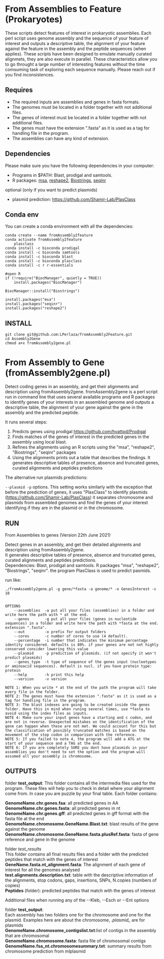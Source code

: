 # From Assemblies to Feature (Prokaryotes)

These scripts detect features of interest in prokaryotic assemblies. Each perl script uses genome assembly and the sequence of your feature of interest and outputs a descriptive table, the alignment of your feature against the feature in the assembly and the peptide sequences (when applies). These scripts have been designed to emulate manually curated alignmets, they are also execute in parallel. These characteristics allow you to go throught a large number of interesting features without the time comsuming task of exploring each sequence manually. Please reach out if you find inconsistences.

## Requires
 
- The required inputs are assemblies and genes in fasta formats. 
- The genomes must be located in a folder together with not additional files.  
- The genes of interest must be located in a folder together with not additional files. 
- The genes must have the extension ".fasta" as it is used as a tag for handling file in the program.  
- The assemblies can have any kind of extension.  

## Dependencies 
Please make sure you have the following dependencies in your computer:											

- Programs in $PATH: Blast, prodigal and samtools. 
- R packages: [msa](https://bioconductor.org/packages/release/bioc/html/msa.html), [reshape2](https://cran.r-project.org/web/packages/reshape2/index.html), [Biostrings](https://bioconductor.org/packages/release/bioc/html/Biostrings.html), [seqinr](https://cran.r-project.org/web/packages/seqinr/index.html)

optional (only if you want to predict plasmids)

- plasmid prediction: https://github.com/Shamir-Lab/PlasClass
 
## Conda env

You can create a conda environment with all the dependencies:

```
conda create --name fromAssembly2feature
conda activate fromAssembly2feature
    plasclass
conda install -c bioconda prodigal
conda install -c bioconda samtools
conda install -c bioconda blast
conda install -c bioconda plasclass
conda install -c r r-essentials

#open R
if (!require("BiocManager", quietly = TRUE))
    install.packages("BiocManager")

BiocManager::install("Biostrings")

install.packages("msa")
install.packages("seqinr")
install.packages("reshape2")

```

## INSTALL 
```
git clone git@github.com:LPerlaza/fromAssembly2Feature.git
cd Assembly2Gene
chmod a+x fromAssembly2gene.pl
```	 		

# From Assembly to Gene (fromAssembly2gene.pl)
Detect coding genes in an assembly, and get their alignments and description using fromAssembly2gene. fromAssembly2gene is a perl script run in command line that uses several available programs and R packages to identify genes of your interests in an assembled genome and outputs a descriptive table, the alignment of your gene against the gene in the assembly and the predicted peptide.


It runs several steps:

1. Predicts genes using prodigal https://github.com/hyattpd/Prodigal
2. Finds matches of the genes of interest in the predicted genes in the assembly using local blast.
3. Refines the alignments using an R scripts using the "msa", "reshape2", "Biostrings", "seqinr" packages
4. Using the alignments prints out a table that describes the findings. It generates descriptive tables of presence, absence and truncated genes, curated alignments and peptides predictions

The alternative run plasmids predictions:

```--plasmid -p``` options. This setting works similarly with the exception that before the prediction of genes, it uses "PlasClass" to identify plasmids (https://github.com/Shamir-Lab/PlasClass)
it separates chromosome and plasmids from assembled genomes and find the genes of your interest identifying if they are in the plasmid or in the chromosome.	


## RUN
																						
 From Assemblies to genes (Version  22th June 2021)																																															
 																																	
Detect genes in an assembly, and get their detailed alignments and description using fromAssembly2gene. 		
It generates descriptive tables of presence, absence and truncated  genes, curated alignments and peptides predictions.													
Dependencies: Blast, prodigal and samtools. R packages "msa", "reshape2", "Biostrings", "seqinr".
the program PlasClass is used to predict pasmids.
																																	
run like: 
```
./fromAssembly2gene.pl -g gene/*fasta -a genome/* -o GenesInterest -c 10 												


OPTIONS
	--assemblies  -a put all your files (assemblies) in a folder and write here the path with * at the end.							
	--genes 	  -g put all your files (genes in nucleotide sequences) in a folder and write here the path with *fasta at the end. extension ".fasta".	
	--out 		  -o prefix for output folders																						
	--cores		  -c number of cores to use (4 default).
	--percentage  -i number that indicates the minimum percentage identity considered. defaults is 80%. if your genes are not not highly conserved consider lowering this value
	--plasmid	  -p prediction of plasmids. (if not specify it won't predict plasmids)
	--genes_type  -t type of sequence of the genes input (nucleotypes or aminoacid sequences). default is nucl. if you have protein type: protein 
    --help        -h print this help
    --version     -v version

NOTE 1: When you write * at the end of the path the program will take every file in the folder. 
NOTE 2: The genes must have the extension ".fasta" as it is used as a tag for handling file in the program. 
NOTE 3: The blast indexes are going to be created inside the genes folder. Have this in mind when runing several times, use *fasta to avoid using the index files as inputs.	
NOTE 4: Make sure your input genes have a starting and c codon, and are not in reverse. Unexpected mistakes on the identification of the gene can happen when these are not met. We could account for this but the classification of possibly truncated matches is based on the movement of the stop codon in comparison with the reference.
NOTE 5: If you failed to note 4, the program will add a ATG at the start of your sequence and a TAG at the end.
NOTE 6: If you are completely SURE you dont have plasmids in your assemblies you don't need to set the option and the program will assumed all your assembly is chromosome. 	

```

## OUTPUTS

folder **test_output**:
	This folder contains all the intermedia files used for the program. These files will help you to check in detail where your alignment come from. In case you are puzzle by your final table. Each folder contains:

  **GenomeName.chr.genes.faa**: all predicted genes in AA  
  **GenomeName.chr.genes.fasta**: all predicted genes in nt  
  **GenomeName.chr.genes.gff**: all predicted genes in gff format with the fasta file at the end  
  **GenomeName.chromosome.GeneName.Blast.txt**: blast results of the gene against the genome  
  **GenomeName.chromosome.GeneName.fasta.plusRef.fasta**: fasta of gene reference and gene in the genome  

folder *test_results*  
	This folder contains all final results files and a folder with the predicted peptides that match with the genes of interest  
  **GeneName.fasta.nt_alignment.fasta**: The alignment of each gene of interest for all the genomes analysed  
  **test.alignments.description.txt**: table with the descriptive information of the alignments, stop codons, gaps, insertions, SNPs, N.copies (numbers of copies)  
  **Peptides** (folder): predicted peptides that match with the genes of interest  

Additional files when running any of the --Kleb, --Esch or --Ent options

folder **test_output**:  
	Each assembly has two folders one for the chromosome and one for the plasmid. Examples here are about the chromosome, *.plasmid_* are for plasmids   
   **GenomeName.chromosome_contigslist.txt**:list of contigs in the assembly that are chromosomal  
   **GenomeName.chromosome.fasta**: fasta file of chromosomal contigs  
   **GenomeName.fsa_nt.chromosomesummary.txt**: summary results from chromosome prediction from mlplasmid  
	
